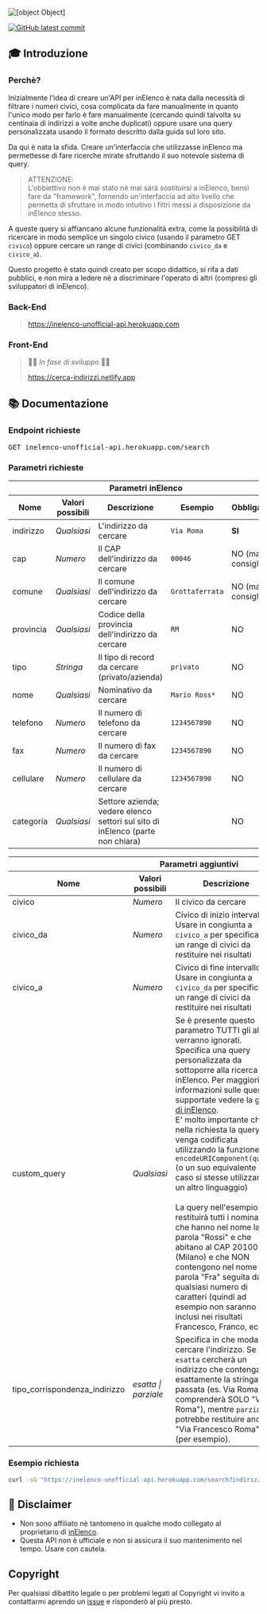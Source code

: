 <!-- 
Per modificare:
	https://socialify.git.ci/LukeSavefrogs/inelenco-unofficial-api?description=1&descriptionEditable=Unofficial%20API%20for%20retrieving%20data%20from%20InElenco&font=Raleway&issues=1&language=1&logo=https%3A%2F%2Fwww.inelenco.com%2Fimg%2FlogoElenco.png&name=1&owner=1&pattern=Plus&stargazers=1&theme=Light 
-->
![[object Object]](https://socialify.git.ci/LukeSavefrogs/inelenco-unofficial-api/image?description=1&descriptionEditable=Unofficial%20API%20for%20retrieving%20data%20from%20InElenco&font=Raleway&issues=1&language=1&logo=https%3A%2F%2Fwww.inelenco.com%2Fimg%2FlogoElenco.png&name=1&owner=1&pattern=Plus&stargazers=1&theme=Light)

[![GitHub latest commit](https://badgen.net/github/last-commit/LukeSavefrogs/inelenco-unofficial-api/main)](https://GitHub.com/LukeSavefrogs/inelenco-unofficial-api/commit/main)

## :mortar_board: Introduzione
### Perchè?
Inizialmente l'idea di creare un'API per inElenco è nata dalla necessità di filtrare i numeri civici, cosa complicata da fare manualmente in quanto l'unico modo per farlo è fare manualmente (cercando quindi talvolta su centinaia di indirizzi a volte anche duplicati) oppure usare una query personalizzata usando il formato descritto dalla guida sul loro sito.  

Da qui è nata la sfida. Creare un'interfaccia che utilizzasse inElenco ma permettesse di fare ricerche mirate sfruttando il suo notevole sistema di query.

> ATTENZIONE:  
> L'obbiettivo non è mai stato nè mai sarà *sostituirsi* a inElenco, bensì fare da "framework", fornendo un'interfaccia ad alto livello che permetta di sfruttare in modo intuitivo i filtri messi a disposizione da inElenco stesso.

A queste query si affiancano alcune funzionalità extra, come la possibilità di ricercare in modo semplice un singolo civico (usando il parametro GET `civico`) oppure cercare un range di civici (combinando `civico_da` e `civico_a`).

Questo progetto è stato quindi creato per scopo didattico, si rifa a dati pubblici, e non mira a ledere nè a discriminare l'operato di altri (compresi gli sviluppatori di inElenco).


### Back-End
> https://inelenco-unofficial-api.herokuapp.com

### Front-End
> :construction::construction_worker: _In fase di sviluppo_ :construction_worker::construction:
> 
> https://cerca-indirizzi.netlify.app

## :books: Documentazione
### Endpoint richieste
<pre>
GET inelenco-unofficial-api.herokuapp.com/search
</pre>

### Parametri richieste
<table align="center">
	<thead>
		<tr>
			<th colspan="5" align="center">Parametri inElenco</th>
		</tr>
		<tr>
			<th>Nome</th>
			<th>Valori possibili</th>
			<th>Descrizione</th>
			<th>Esempio</th>
			<th>Obbligatorio</th>
		</tr>
	</thead>
	<tbody>
		<tr>
			<td>indirizzo</td>
			<td><i>Qualsiasi</i></td>
			<td>L'indirizzo da cercare</td>
			<td><code>Via Roma</code></td>
			<td><strong>SI</strong></td>
		</tr>
		<tr>
			<td>cap</td>
			<td><i>Numero</i></td>
			<td>Il CAP dell'indirizzo da cercare</td>
			<td><code>00046</code></td>
			<td>NO (ma consigliato)</td>
		</tr>
		<tr>
			<td>comune</td>
			<td><i>Qualsiasi</i></td>
			<td>Il comune dell'indirizzo da cercare</td>
			<td><code>Grottaferrata</code></td>
			<td>NO (ma consigliato)</td>
		</tr>
		<tr>
			<td>provincia</td>
			<td><i>Qualsiasi</i></td>
			<td>Codice della provincia dell'indirizzo da cercare</td>
			<td><code>RM</code></td>
			<td>NO</td>
		</tr>
		<tr>
			<td>tipo</td>
			<td><i>Stringa</i></td>
			<td>Il tipo di record da cercare (privato/azienda)</td>
			<td><code>privato</code></td>
			<td>NO</td>
		</tr>
		<tr>
			<td>nome</td>
			<td><i>Qualsiasi</i></td>
			<td>Nominativo da cercare</td>
			<td><code>Mario Ross*</code></td>
			<td>NO</td>
		</tr>
		<tr>
			<td>telefono</td>
			<td><i>Numero</i></td>
			<td>Il numero di telefono da cercare</td>
			<td><code>1234567890</code></td>
			<td>NO</td>
		</tr>
		<tr>
			<td>fax</td>
			<td><i>Numero</i></td>
			<td>Il numero di fax da cercare</td>
			<td><code>1234567890</code></td>
			<td>NO</td>
		</tr>
		<tr>
			<td>cellulare</td>
			<td><i>Numero</i></td>
			<td>Il numero di cellulare da cercare</td>
			<td><code>1234567890</code></td>
			<td>NO</td>
		</tr>
		<tr>
			<td>categoria</td>
			<td><i>Qualsiasi</i></td>
			<td>Settore azienda; vedere elenco settori sul sito di inElenco (parte non chiara)</td>
			<td></td>
			<td>NO</td>
		</tr>
	</tbody>
</table>

<table align="center">
	<thead>
		<tr>
			<th colspan="5" align="center">Parametri aggiuntivi</th>
		</tr>
		<tr>
			<th>Nome</th>
			<th>Valori possibili</th>
			<th>Descrizione</th>
			<th>Esempio</th>
			<th>Obbligatorio</th>
		</tr>
	</thead>
	<tbody>
		<tr>
			<td>civico</td>
			<td><i>Numero</i></td>
			<td>Il civico da cercare</td>
			<td><code>125</code></td>
			<td>NO</td>
		</tr>
		<tr>
			<td>civico_da</td>
			<td><i>Numero</i></td>
			<td>Civico di inizio intervallo. Usare in congiunta a <code>civico_a</code> per specificare un range di civici da restituire nei risultati</td>
			<td><code>16</code></td>
			<td>NO</td>
		</tr>
		<tr>
			<td>civico_a</td>
			<td><i>Numero</i></td>
			<td>Civico di fine intervallo. Usare in congiunta a <code>civico_da</code> per specificare un range di civici da restituire nei risultati</td>
			<td><code>24</code></td>
			<td>NO</td>
		</tr>
		<tr>
			<td>custom_query</td>
			<td><i>Qualsiasi</i></td>
			<td>
				Se è presente questo parametro TUTTI gli altri verranno ignorati. Specifica una query personalizzata da sottoporre alla ricerca di inElenco. Per maggiori informazioni sulle query supportate vedere la <a href="https://www.inelenco.com/?dir=guida">guida di inElenco</a>.
				<br>
				E' molto importante che nella richiesta la query venga codificata utilizzando la funzione JS <code>encodeURIComponent(query)</code> (o un suo equivalente in caso si stesse utilizzando un altro linguaggio)
				<br>
				<br>
				La query nell'esempio restituirà tutti i nominativi che hanno nel nome la parola "Rossi" e che abitano al CAP 20100 (Milano) e che NON contengono nel nome la parola "Fra" seguita da qualsiasi numero di caratteri (quindi ad esempio non saranno inclusi nei risultati Francesco, Franco, ecc..)
			</td>
			<td><code>nome:Rossi cap:20100 AND -nome:"Fra*"</code></td>
			<td>NO</td>
		</tr>
		<tr>
			<td>tipo_corrispondenza_indirizzo</td>
			<td><i>esatta | parziale</i></td>
			<td>
				Specifica in che modalità cercare l'indirizzo. Se è <code>esatta</code> cercherà un indirizzo che contenga esattamente la stringa passata (es. Via Roma comprenderà SOLO "Via Roma"), mentre <code>parziale</code> potrebbe restituire anche "Via Francesco Roma" (per esempio).
			</td>
			<td><code>parziale</code></td>
			<td>NO</td>
		</tr>
	</tbody>
</table>


### Esempio richiesta
```Bash
curl -sG "https://inelenco-unofficial-api.herokuapp.com/search?indirizzo=Via%20Roma&cap=00046&comune=Grottaferrata&provincia=RM&civico_da=68&civico_a=90"
```

## :bell: Disclaimer
- Non sono affiliato nè tantomeno in qualche modo collegato al proprietario di <a href="https://www.inelenco.com/">inElenco</a>.
- Questa API non è ufficiale e non si assicura il suo mantenimento nel tempo. Usare con cautela.

## Copyright
Per qualsiasi dibattito legale o per problemi legati al Copyright vi invito a contattarmi aprendo un [issue](https://github.com/LukeSavefrogs/inelenco-unofficial-api/issues) e risponderò al più presto.
